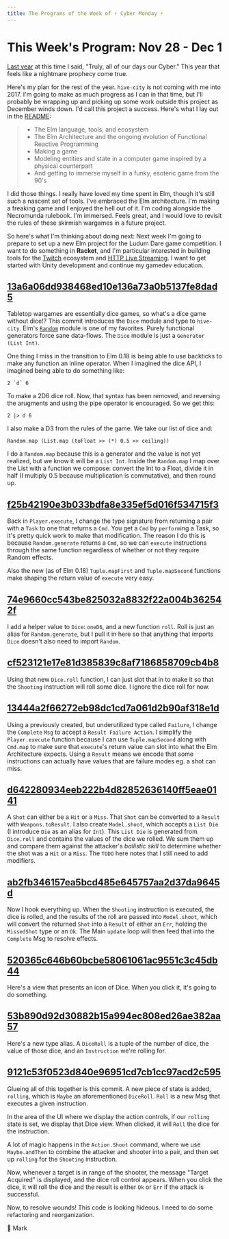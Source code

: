 ```yaml
---
title: The Programs of the Week of ⚡ Cyber Monday ⚡
---
```


This Week's Program: Nov 28 - Dec 1
===================================

[Last year][last-year] at this time I said, "Truly, all of our days
our Cyber." This year that feels like a nightmare prophecy come
true.

Here's my plan for the rest of the year. `hive-city` is not coming
with me into 2017. I'm going to make as much progress as I can in that
time, but I'll probably be wrapping up and picking up some work
outside this project as December winds down. I'd call this project a
success. Here's what I lay out in the
[README](https://github.com/mwunsch/hive-city/blob/master/README.md):

> + The Elm language, tools, and ecosystem
> + The Elm Architecture and the ongoing evolution of Functional
>   Reactive Programming
> + Making a game
> + Modeling entities and state in a computer game inspired by a
>   physical counterpart
> + And getting to immerse myself in a funky, esoteric game from the
>   90's

I did those things. I really have loved my time spent in Elm, though
it's still such a nascent set of tools. I've embraced the Elm
architecture. I'm making a freaking game and I enjoyed the hell out of
it. I'm coding alongside the Necromunda rulebook. I'm immersed. Feels
great, and I would love to revisit the rules of these skirmish
wargames in a future project.

So here's what I'm thinking about doing next: Next week I'm going to
prepare to set up a new Elm project for the Ludum Dare game
competition. I want to do something in **Racket**, and I'm particular
interested in building tools for the [Twitch](https://dev.twitch.tv)
ecosystem and
[HTTP Live Streaming](https://en.wikipedia.org/wiki/HTTP_Live_Streaming). I
want to get started with Unity development and continue my gamedev
education.

## [13a6a06dd938468ed10e136a73a0b5137fe8dad5][dice]

Tabletop wargames are essentially dice games, so what's a dice game
without dice!? This commit introduces the `Dice` module and type to
`hive-city`. Elm's
[`Random`](http://package.elm-lang.org/packages/elm-lang/core/5.0.0/Random)
module is one of my favorites. Purely functional generators force sane
data-flows. The `Dice` module is just a `Generator (List Int)`.

One thing I miss in the transition to Elm 0.18 is being able to use
backticks to make any function an inline operator. When I imagined the
dice API, I imagined being able to do something like:

    2 `d` 6

To make a 2D6 dice roll. Now, that syntax has been removed, and
reversing the arugments and using the pipe operator is encouraged. So
we get this:

    2 |> d 6

I also make a D3 from the rules of the game. We take our list of dice
and:

    Random.map (List.map (toFloat >> (*) 0.5 >> ceiling))

I do a `Random.map` because this is a generator and the value is not
yet realized, but we know it will be a `List Int`. Inside the
`Random.map` I map over the List with a function we compose: convert
the Int to a Float, divide it in half (I multiply 0.5 because
multiplication is commutative), and then round up.

## [f25b42190e3b033bdfa8e335ef5d016f534715f3][execute]

Back in `Player.execute`, I change the type signature from returning a
pair with a `Task` to one that returns a `Cmd`. You get a `Cmd` by
`perform`ing a Task, so it's pretty quick work to make that
modification. The reason I do this is because `Random.generate`
returns a `Cmd`, so we can `execute` instructions through the same
function regardless of whether or not they require Random effects.

Also the new (as of Elm 0.18) `Tuple.mapFirst` and `Tuple.mapSecond`
functions make shaping the return value of `execute` very easy.

## [74e9660cc543be825032a8832f22a004b362542f][roll]

I add a helper value to `Dice`: `oneD6`, and a new function
`roll`. Roll is just an alias for `Random.generate`, but I pull it in
here so that anything that imports `Dice` doesn't also need to import
`Random`.

## [cf523121e17e81d385839c8af7186858709cb4b8][oned6]

Using that new `Dice.roll` function, I can just slot that in to make
it so that the `Shooting` instruction will roll some dice. I ignore
the dice roll for now.

## [13444a2f66272eb98dc1cd7a061d2b90af318e1d][failure]

Using a previously created, but underutilized type called `Failure`, I
change the `Complete` `Msg` to accept a `Result Failure Action`. I
simplify the `Player.execute` function because I can use
`Tuple.mapSecond` along with `Cmd.map` to make sure that `execute`'s
return value can slot into what the Elm Architecture expects. Using a
`Result` means we encode that some instructions can actually have
values that are failure modes eg. a shot can miss.

## [d642280934eeb222b4d82852636140ff5eae0141][shot]

A `Shot` can either be a `Hit` or a `Miss`. That `Shot` can be
converted to a `Result` with `Weapons.toResult`. I also create
`Model.shoot`, which accepts a `List Die` (I introduce `Die` as an
alias for `Int`). This `List Die` is generated from `Dice.roll` and
contains the values of the dice we rolled. We sum them up and compare
them against the attacker's _ballistic skill_ to determine whether the
shot was a `Hit` or a `Miss`. The `TODO` here notes that I still need
to add modifiers.

## [ab2fb346157ea5bcd485e645757aa2d37da9645d][missedshot]

Now I hook everything up. When the `Shooting` instruction is executed,
the dice is rolled, and the results of the roll are passed into
`Model.shoot`, which will convert the returned `Shot` into a `Result` of
either an `Err`, holding the `MissedShot` type or an `Ok`. The Main
`update` loop will then feed that into the `Complete` Msg to resolve
effects.

## [520365c646b60bcbe58061061ac9551c3c45db44][viewRoll]

Here's a view that presents an icon of Dice. When you click it, it's
going to do something.

## [53b890d92d30882b15a994ec808ed26ae382aa57][diceroll]

Here's a new type alias. A `DiceRoll` is a tuple of the number of
dice, the value of those dice, and an `Instruction` we're rolling for.

## [9121c53f0523d840e96951cd7cb1cc97acd2c595][rolling]

Glueing all of this together is this commit. A new piece of state is
added, `rolling`, which is `Maybe` an aforementioned
`DiceRoll`. `Roll` is a new Msg that executes a given instruction.

In the area of the UI where we display the action controls, if our
`rolling` state is set, we display that Dice view. When clicked, it
will `Roll` the dice for the instruction.

A lot of magic happens in the `Action.Shoot` command, where we use
`Maybe.andThen` to combine the attacker and shooter into a pair, and
then set up `rolling` for the `Shooting` instruction.

Now, whenever a target is in range of the shooter, the message "Target
Acquired" is displayed, and the dice roll control appears. When you
click the dice, it will roll the dice and the result is either `Ok` or
`Err` if the attack is successful.

Now, to resolve wounds! This code is looking hideous. I need to do
some refactoring and reorganization.

🎲 Mark

[last-year]: http://www.markwunsch.com/tinyletter/2015/12/cyber_week.html

[dice]: https://github.com/mwunsch/hive-city/commit/13a6a06dd938468ed10e136a73a0b5137fe8dad5

[execute]: https://github.com/mwunsch/hive-city/commit/f25b42190e3b033bdfa8e335ef5d016f534715f3

[roll]: https://github.com/mwunsch/hive-city/commit/74e9660cc543be825032a8832f22a004b362542f

[oned6]: https://github.com/mwunsch/hive-city/commit/cf523121e17e81d385839c8af7186858709cb4b8

[failure]: https://github.com/mwunsch/hive-city/commit/13444a2f66272eb98dc1cd7a061d2b90af318e1d

[shot]: https://github.com/mwunsch/hive-city/commit/d642280934eeb222b4d82852636140ff5eae0141

[missedshot]: https://github.com/mwunsch/hive-city/commit/ab2fb346157ea5bcd485e645757aa2d37da9645d

[viewRoll]: https://github.com/mwunsch/hive-city/commit/520365c646b60bcbe58061061ac9551c3c45db44

[diceroll]: https://github.com/mwunsch/hive-city/commit/53b890d92d30882b15a994ec808ed26ae382aa57

[rolling]: https://github.com/mwunsch/hive-city/commit/9121c53f0523d840e96951cd7cb1cc97acd2c595
